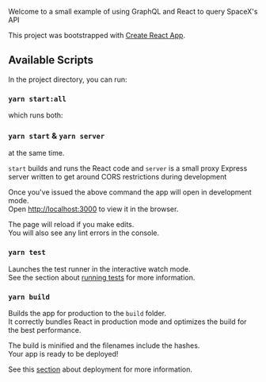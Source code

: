 
Welcome to a small example of using GraphQL and React to query SpaceX's API

This project was bootstrapped with [Create React App](https://github.com/facebook/create-react-app).

## Available Scripts

In the project directory, you can run:

### `yarn start:all` 

which runs both: 

### `yarn start` &  `yarn server`

at the same time. 

`start` builds and runs the React code and `server` is a small proxy Express server written to get around CORS restrictions during development

Once you've issued the above command the app will open in  development mode. <br />
Open [http://localhost:3000](http://localhost:3000) to view it in the browser.

The page will reload if you make edits.<br />
You will also see any lint errors in the console.

### `yarn test`

Launches the test runner in the interactive watch mode.<br />
See the section about [running tests](https://facebook.github.io/create-react-app/docs/running-tests) for more information.

### `yarn build`

Builds the app for production to the `build` folder.<br />
It correctly bundles React in production mode and optimizes the build for the best performance.

The build is minified and the filenames include the hashes.<br />
Your app is ready to be deployed!

See this [section](https://facebook.github.io/create-react-app/docs/deployment) about deployment for more information.
